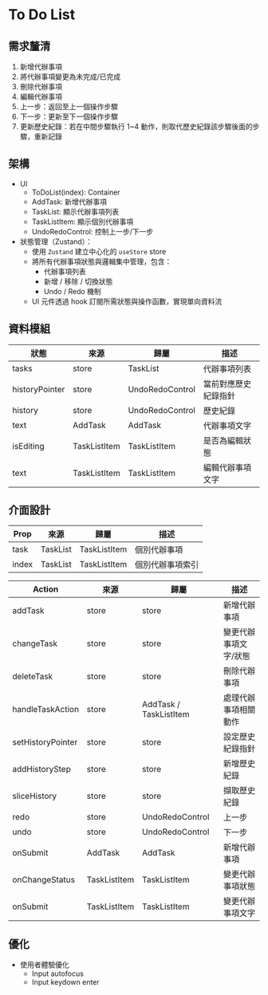 # To Do List

## 需求釐清

1. 新增代辦事項
2. 將代辦事項變更為未完成/已完成
3. 刪除代辦事項
4. 編輯代辦事項
5. 上一步：返回至上一個操作步驟
6. 下一步：更新至下一個操作步驟
7. 更新歷史紀錄：若在中間步驟執行 1~4 動作，則取代歷史紀錄該步驟後面的步驟，重新記錄

## 架構

- UI
  - ToDoList(index): Container
  - AddTask: 新增代辦事項
  - TaskList: 顯示代辦事項列表
  - TaskListItem: 顯示個別代辦事項
  - UndoRedoControl: 控制上一步/下一步
- 狀態管理（Zustand）：
  - 使用 `Zustand` 建立中心化的 `useStore` store
  - 將所有代辦事項狀態與邏輯集中管理，包含：
    - 代辦事項列表
    - 新增 / 移除 / 切換狀態
    - Undo / Redo 機制
  - UI 元件透過 hook 訂閱所需狀態與操作函數，實現單向資料流

## 資料模組

| 狀態           | 來源         | 歸屬            | 描述                 |
| -------------- | ------------ | --------------- | -------------------- |
| tasks          | store        | TaskList        | 代辦事項列表         |
| historyPointer | store        | UndoRedoControl | 當前對應歷史紀錄指針 |
| history        | store        | UndoRedoControl | 歷史紀錄             |
| text           | AddTask      | AddTask         | 代辦事項文字         |
| isEditing      | TaskListItem | TaskListItem    | 是否為編輯狀態       |
| text           | TaskListItem | TaskListItem    | 編輯代辦事項文字     |

## 介面設計

| Prop  | 來源     | 歸屬         | 描述             |
| ----- | -------- | ------------ | ---------------- |
| task  | TaskList | TaskListItem | 個別代辦事項     |
| index | TaskList | TaskListItem | 個別代辦事項索引 |

| Action            | 來源         | 歸屬                   | 描述                  |
| ----------------- | ------------ | ---------------------- | --------------------- |
| addTask           | store        | store                  | 新增代辦事項          |
| changeTask        | store        | store                  | 變更代辦事項文字/狀態 |
| deleteTask        | store        | store                  | 刪除代辦事項          |
| handleTaskAction  | store        | AddTask / TaskListItem | 處理代辦事項相關動作  |
| setHistoryPointer | store        | store                  | 設定歷史紀錄指針      |
| addHistoryStep    | store        | store                  | 新增歷史紀錄          |
| sliceHistory      | store        | store                  | 擷取歷史紀錄          |
| redo              | store        | UndoRedoControl        | 上一步                |
| undo              | store        | UndoRedoControl        | 下一步                |
| onSubmit          | AddTask      | AddTask                | 新增代辦事項          |
| onChangeStatus    | TaskListItem | TaskListItem           | 變更代辦事項狀態      |
| onSubmit          | TaskListItem | TaskListItem           | 變更代辦事項文字      |

## 優化

- 使用者體驗優化
  - Input autofocus
  - Input keydown enter
